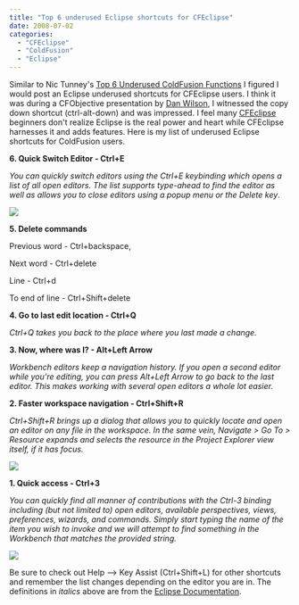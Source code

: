 ```yaml
---
title: "Top 6 underused Eclipse shortcuts for CFEclipse"
date: 2008-07-02
categories: 
  - "CFEclipse"
  - "ColdFusion"
  - "Eclipse"
---
```


Similar to Nic Tunney's [Top 6 Underused ColdFusion Functions](http://www.nictunney.com/index.cfm?mode=entry&entry=E1E350D7-FF61-56C5-E94CA390F9B3D0F0) I figured I would post an Eclipse underused shortcuts for CFEclipse users. I think it was during a CFObjective presentation by [Dan Wilson](http://www.nodans.com), I witnessed the copy down shortcut (ctrl-alt-down) and was impressed. I feel many [CFEclipse](http://cfeclipse.org/) beginners don't realize Eclipse is the real power and heart while CFEclipse harnesses it and adds features. Here is my list of underused Eclipse shortcuts for ColdFusion users.

**6\. Quick Switch Editor - Ctrl+E**

_You can quickly switch editors using the Ctrl+E keybinding which opens a list of all open editors. The list supports type-ahead to find the editor as well as allows you to close editors using a popup menu or the Delete key_.

![](images/ctre.jpg)

**5\. Delete commands**

Previous word - Ctrl+backspace,

Next word - Ctrl+delete

Line - Ctrl+d

To end of line - Ctrl+Shift+delete

  

**4\. Go to last edit location - Ctrl+Q**

_Ctrl+Q_ _takes you back to the place where you last made a change._

  

**3\. Now, where was I? - Alt+Left Arrow**

_Workbench editors keep a navigation history. If you open a second editor while you're editing, you can press Alt+Left Arrow to go back to the last editor. This makes working with several open editors a whole lot easier._

  

**2\. Faster workspace navigation - Ctrl+Shift+R**

_Ctrl+Shift+R_ _brings up a dialog that allows you to quickly locate and open an editor on any file in the workspace. In the same vein, Navigate > Go To > Resource expands and selects the resource in the Project Explorer view itself, if it has focus._

![](images/ctrr.jpg)

  

**1\. Quick access - Ctrl+3**

_You can quickly find all manner of contributions with the Ctrl-3 binding including (but not limited to) open editors, available perspectives, views, preferences, wizards, and commands. Simply start typing the name of the item you wish to invoke and we will attempt to find something in the Workbench that matches the provided string._

![](images/quickaccess.png)

  

Be sure to check out Help --> Key Assist (Ctrl+Shift+L) for other shortcuts and remember the list changes depending on the editor you are in. The definitions in _italics_ above are from the [Eclipse Documentation](http://help.eclipse.org/help33/index.jsp).
